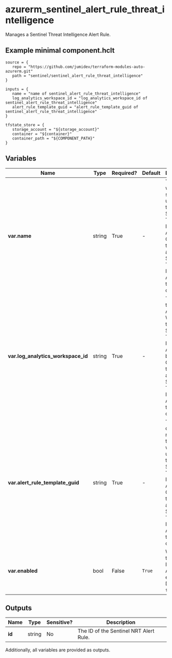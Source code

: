 # azurerm_sentinel_alert_rule_threat_intelligence

Manages a Sentinel Threat Intelligence Alert Rule.

## Example minimal component.hclt

```hcl
source = {
   repo = "https://github.com/jumidev/terraform-modules-auto-azurerm.git" 
   path = "sentinel/sentinel_alert_rule_threat_intelligence" 
}

inputs = {
   name = "name of sentinel_alert_rule_threat_intelligence" 
   log_analytics_workspace_id = "log_analytics_workspace_id of sentinel_alert_rule_threat_intelligence" 
   alert_rule_template_guid = "alert_rule_template_guid of sentinel_alert_rule_threat_intelligence" 
}

tfstate_store = {
   storage_account = "${storage_account}" 
   container = "${container}" 
   container_path = "${COMPONENT_PATH}" 
}

```

## Variables

| Name | Type | Required? |  Default  |  Description |
| ---- | ---- | --------- |  ----------- | ----------- |
| **var.name** | string | True | -  |  The name which should be used for this Sentinel Threat Intelligence Alert Rule. Changing this forces a new Sentinel Threat Intelligence Alert Rule to be created. | 
| **var.log_analytics_workspace_id** | string | True | -  |  The ID of the Log Analytics Workspace this Sentinel Threat Intelligence Alert Rule belongs to. Changing this forces a new Sentinel Threat Intelligence Alert Rule to be created. | 
| **var.alert_rule_template_guid** | string | True | -  |  The GUID of the alert rule template which is used for this Sentinel Threat Intelligence Alert Rule. Changing this forces a new Sentinel Threat Intelligence Alert Rule to be created. | 
| **var.enabled** | bool | False | `True`  |  Whether the Threat Intelligence Alert rule enabled? Defaults to `true`. | 



## Outputs

| Name | Type | Sensitive? | Description |
| ---- | ---- | --------- | --------- |
| **id** | string | No  | The ID of the Sentinel NRT Alert Rule. | 

Additionally, all variables are provided as outputs.
